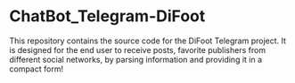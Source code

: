 # ChatBot_Telegram-DiFoot
This repository contains the source code for the DiFoot Telegram project. It is designed for the end user to receive posts, favorite publishers from different social networks, by parsing information and providing it in a compact form!
